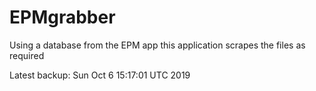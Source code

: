 # EPMgrabber
Using a database from the EPM app this application scrapes the files as required


Latest backup: Sun Oct 6 15:17:01 UTC 2019
